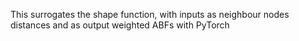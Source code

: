 This surrogates the shape function, with inputs as neighbour nodes distances and as output weighted ABFs with PyTorch
